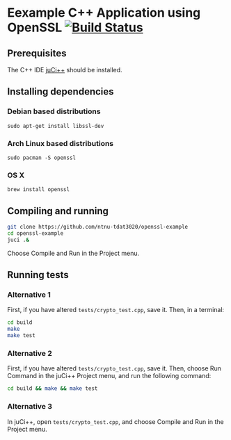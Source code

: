 # Eexample C++ Application using OpenSSL [![Build Status](https://travis-ci.org/ntnu-tdat3020/openssl-example.svg?branch=master)](https://travis-ci.org/ntnu-tdat3020/openssl-example)

## Prerequisites
The C++ IDE [juCi++](https://github.com/cppit/jucipp) should be installed.

## Installing dependencies

### Debian based distributions
`sudo apt-get install libssl-dev`

### Arch Linux based distributions
`sudo pacman -S openssl`

### OS X
`brew install openssl`

## Compiling and running
```sh
git clone https://github.com/ntnu-tdat3020/openssl-example
cd openssl-example
juci .&
```

Choose Compile and Run in the Project menu.

## Running tests

### Alternative 1
First, if you have altered `tests/crypto_test.cpp`, save it.
Then, in a terminal:
```sh
cd build
make
make test
```

### Alternative 2
First, if you have altered `tests/crypto_test.cpp`, save it.
Then, choose Run Command in the juCi++ Project menu, and run the following command:
```sh
cd build && make && make test
```

### Alternative 3
In juCi++, open `tests/crypto_test.cpp`, and choose Compile and Run in the Project menu.
